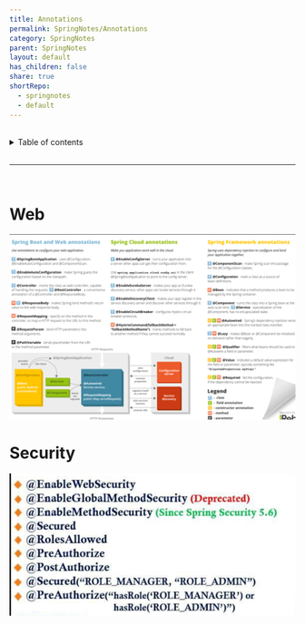 ```yaml
---
title: Annotations
permalink: SpringNotes/Annotations
category: SpringNotes
parent: SpringNotes
layout: default
has_children: false
share: true
shortRepo:
  - springnotes
  - default          
---
```



<br/>          

<details markdown="block">                
<summary>                
Table of contents                
</summary>                
{: .text-delta }                
1. TOC                
{:toc}                
</details>                

<br/>                

***                

<br/>

# Web

![SpringBootWebAnnotations.png](..%2Fassets%2Fimages%2FSpringBootWebAnnotations.png)

# Security

![img.png](../assets/images/SpringSecurityAnnotations.png)